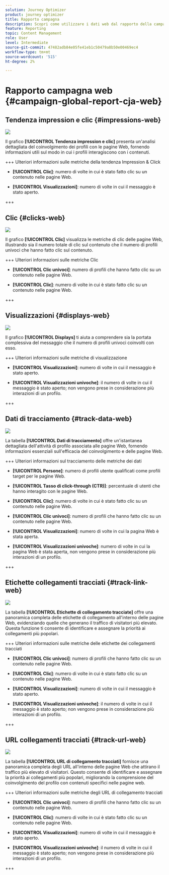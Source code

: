 ```yaml
---
solution: Journey Optimizer
product: journey optimizer
title: Rapporto campagna
description: Scopri come utilizzare i dati web dal rapporto della campagna
feature: Reporting
topic: Content Management
role: User
level: Intermediate
source-git-commit: 47482adb84e05fe41eb1c50479a8b50e00469ec4
workflow-type: tm+mt
source-wordcount: '515'
ht-degree: 2%

---
```


# Rapporto campagna web {#campaign-global-report-cja-web}

## Tendenza impression e clic {#impressions-web}

![](assets/cja-web-impression.png)

Il grafico **[!UICONTROL Tendenza impression e clic]** presenta un&#39;analisi dettagliata del coinvolgimento dei profili con le pagine Web, fornendo informazioni utili sul modo in cui i profili interagiscono con i contenuti.

+++ Ulteriori informazioni sulle metriche della tendenza Impression &amp; Click

* **[!UICONTROL Clic]**: numero di volte in cui è stato fatto clic su un contenuto nelle pagine Web.

* **[!UICONTROL Visualizzazioni]**: numero di volte in cui il messaggio è stato aperto.

+++

## Clic {#clicks-web}

![](assets/cja-web-clicks.png)

Il grafico **[!UICONTROL Clic]** visualizza le metriche di clic delle pagine Web, illustrando sia il numero totale di clic sul contenuto che il numero di profili univoci che hanno fatto clic sul contenuto.

+++ Ulteriori informazioni sulle metriche Clic

* **[!UICONTROL Clic univoci]**: numero di profili che hanno fatto clic su un contenuto nelle pagine Web.

* **[!UICONTROL Clic]**: numero di volte in cui è stato fatto clic su un contenuto nelle pagine Web.

+++

## Visualizzazioni {#displays-web}

![](assets/cja-web-displays.png)

Il grafico **[!UICONTROL Displays]** ti aiuta a comprendere sia la portata complessiva del messaggio che il numero di profili univoci coinvolti con esso.

+++ Ulteriori informazioni sulle metriche di visualizzazione

* **[!UICONTROL Visualizzazioni]**: numero di volte in cui il messaggio è stato aperto.

* **[!UICONTROL Visualizzazioni univoche]**: il numero di volte in cui il messaggio è stato aperto; non vengono prese in considerazione più interazioni di un profilo.

+++


## Dati di tracciamento {#track-data-web}

![](assets/cja-web-tracking-data.png)

La tabella **[!UICONTROL Dati di tracciamento]** offre un&#39;istantanea dettagliata dell&#39;attività di profilo associata alle pagine Web, fornendo informazioni essenziali sull&#39;efficacia del coinvolgimento e delle pagine Web.

+++ Ulteriori informazioni sul tracciamento delle metriche dei dati

* **[!UICONTROL Persone]**: numero di profili utente qualificati come profili target per le pagine Web.

* **[!UICONTROL Tasso di click-through (CTR)]**: percentuale di utenti che hanno interagito con le pagine Web.

* **[!UICONTROL Clic]**: numero di volte in cui è stato fatto clic su un contenuto nelle pagine Web.

* **[!UICONTROL Clic univoci]**: numero di profili che hanno fatto clic su un contenuto nelle pagine Web.

* **[!UICONTROL Visualizzazioni]**: numero di volte in cui la pagina Web è stata aperta.

* **[!UICONTROL Visualizzazioni univoche]**: numero di volte in cui la pagina Web è stata aperta, non vengono prese in considerazione più interazioni di un profilo.

+++

## Etichette collegamenti tracciati {#track-link-web}

![](assets/cja-web-tracked-link-labels.png)

La tabella **[!UICONTROL Etichette di collegamento tracciate]** offre una panoramica completa delle etichette di collegamento all&#39;interno delle pagine Web, evidenziando quelle che generano il traffico di visitatori più elevato. Questa funzione ti consente di identificare e assegnare la priorità ai collegamenti più popolari.

+++ Ulteriori informazioni sulle metriche delle etichette dei collegamenti tracciati

* **[!UICONTROL Clic univoci]**: numero di profili che hanno fatto clic su un contenuto nelle pagine Web.

* **[!UICONTROL Clic]**: numero di volte in cui è stato fatto clic su un contenuto nelle pagine Web.

* **[!UICONTROL Visualizzazioni]**: numero di volte in cui il messaggio è stato aperto.

* **[!UICONTROL Visualizzazioni univoche]**: il numero di volte in cui il messaggio è stato aperto; non vengono prese in considerazione più interazioni di un profilo.

+++

## URL collegamenti tracciati {#track-url-web}

![](assets/cja-web-tracked-link-urls.png)

La tabella **[!UICONTROL URL di collegamento tracciati]** fornisce una panoramica completa degli URL all&#39;interno delle pagine Web che attirano il traffico più elevato di visitatori. Questo consente di identificare e assegnare la priorità ai collegamenti più popolari, migliorando la comprensione del coinvolgimento del profilo con contenuti specifici nelle pagine web.

+++ Ulteriori informazioni sulle metriche degli URL di collegamento tracciati

* **[!UICONTROL Clic univoci]**: numero di profili che hanno fatto clic su un contenuto nelle pagine Web.

* **[!UICONTROL Clic]**: numero di volte in cui è stato fatto clic su un contenuto nelle pagine Web.

* **[!UICONTROL Visualizzazioni]**: numero di volte in cui il messaggio è stato aperto.

* **[!UICONTROL Visualizzazioni univoche]**: il numero di volte in cui il messaggio è stato aperto; non vengono prese in considerazione più interazioni di un profilo.

+++
